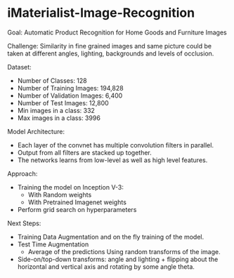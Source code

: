 # iMaterialist-Image-Recognition

Goal: Automatic Product Recognition for Home Goods and Furniture Images

Challenge: Similarity in fine grained images and same picture could be taken at different angles, lighting, backgrounds and levels of occlusion.

Dataset:
  - Number of Classes: 128
  - Number of Training Images: 194,828
  - Number of Validation Images: 6,400
  - Number of Test Images: 12,800
  - Min images in a class: 332
  - Max images in a class: 3996
  
Model Architecture:
  - Each layer of the convnet has multiple convolution filters in parallel. 
  - Output from all filters are stacked up together.
  - The networks learns from low-level as well as high level features.  

Approach:
 - Training the model on Inception V-3:
   - With Random weights
   - With Pretrained Imagenet weights  
 - Perform grid search on hyperparameters

Next Steps:
  - Training Data Augmentation and on the fly training of the model.
  - Test Time Augmentation 
    - Average of the predictions Using random transforms of the image. 
  - Side-on/top-down transforms: angle and lighting + flipping about the horizontal and vertical axis and rotating by some angle theta.



